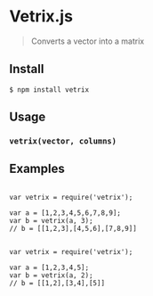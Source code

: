 # Vetrix.js

> Converts a vector into a matrix

## Install

`$ npm install vetrix`

## Usage

### `vetrix(vector, columns)`

## Examples

```JS

var vetrix = require('vetrix');

var a = [1,2,3,4,5,6,7,8,9];
var b = vetrix(a, 3);
// b = [[1,2,3],[4,5,6],[7,8,9]]

```

```JS

var vetrix = require('vetrix');

var a = [1,2,3,4,5];
var b = vetrix(a, 2);
// b = [[1,2],[3,4],[5]]

```



